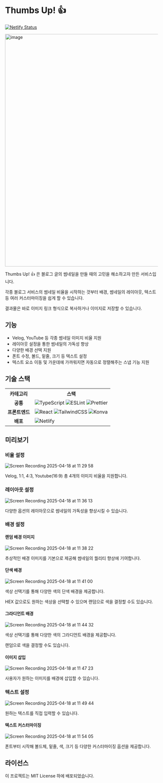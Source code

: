# Thumbs Up! 👍
[![Netlify Status](https://api.netlify.com/api/v1/badges/49637d24-5723-4493-af3a-24e01d2056d5/deploy-status)](https://app.netlify.com/sites/thumbsupdev/deploys)

<img width="765" alt="image" src="https://github.com/user-attachments/assets/8ec63a93-dae3-4a01-a6bf-ea8d1347e5e3" />

Thumbs Up! 👍 은 블로그 글의 썸네일을 만들 때의 고민을 해소하고자 만든 서비스입니다. 

각종 블로그 서비스의 썸네일 비율을 시작하는 것부터 배경, 썸네일의 레이아웃, 텍스트 등 여러 커스터마이징을 쉽게 할 수 있습니다.

결과물은 바로 이미지 링크 형식으로 복사하거나 이미지로 저장할 수 있습니다.

## 기능
- Velog, YouTube 등 각종 썸네일 이미지 비율 지원
- 레이아웃 설정을 통한 썸네일의 가독성 향상
- 다양한 배경 선택 지원
- 폰트 수정, 볼드, 밑줄, 크기 등 텍스트 설정
- 텍스트 요소 이동 및 가운데에 가까워지면 자동으로 정렬해주는 스냅 기능 지원

## 기술 스택
<table>
  <th>카테고리</th>
  <th>스택</th>
  <tr>
    <td align="center"><b>공통</b></td>
    <td>
      <img src="https://img.shields.io/badge/Typescript-%23007ACC.svg?style=flat&logo=typescript&logoColor=white" alt="TypeScript" />
      <img src="https://img.shields.io/badge/ESLint-482EBF?style=flat&logo=eslint&logoColor=white" alt="ESLint" />
      <img src="https://img.shields.io/badge/Prettier-ff69b4?style=flat&logo=Prettier&logoColor=white" alt="Prettier" />
    </td>
  </tr>
  <tr>
    <td align="center"><b>프론트엔드</b></td>
    <td>
      <img src="https://img.shields.io/badge/React-%2320232a.svg?style=flat&logo=React&logoColor=%2361DAFB" alt="React" />
      <img src="https://img.shields.io/badge/TailwindCSS-06B6D4?style=flat&logo=Tailwindcss&logoColor=white" alt="TailwindCSS" />
      <img src="https://img.shields.io/badge/Konva-0D83CD?style=flat&logo=Konva&logoColor=white" alt="Konva" />
    </td>
  </tr>
  <tr>
    <td align="center"><b>배포</b></td>
    <td>
      <img src="https://img.shields.io/badge/netlify-00C7B7?style=flat&logo=netlify&logoColor=white" alt="Netlify" />      
    </td>
  </tr>
</table>

## 미리보기
### 비율 설정
![Screen Recording 2025-04-18 at 11 29 58](https://github.com/user-attachments/assets/3a1259b8-8776-4a88-89c2-71c209eaa1b3)

Velog, 1:1, 4:3, Youtube(16:9) 총 4개의 이미지 비율을 지원합니다.

### 레이아웃 설정
![Screen Recording 2025-04-18 at 11 36 13](https://github.com/user-attachments/assets/fa708cf5-9c23-4fd2-8871-34e867011d9e)

다양한 옵션의 레이아웃으로 썸네일의 가독성을 향상시킬 수 있습니다.

### 배경 설정
#### 랜덤 배경 이미지
![Screen Recording 2025-04-18 at 11 38 22](https://github.com/user-attachments/assets/bac136ed-8c6a-432e-a01a-a52399c64eac)

추상적인 배경 이미지를 기본으로 제공해 썸네일의 퀄리티 향상에 기여합니다.

#### 단색 배경
![Screen Recording 2025-04-18 at 11 41 00](https://github.com/user-attachments/assets/8d71fac6-283d-41cb-b4b8-4ca3dac66c18)

색상 선택기를 통해 다양한 색의 단색 배경을 제공합니다. 

HEX 값으로도 원하는 색상을 선택할 수 있으며 랜덤으로 색을 결정할 수도 있습니다.

#### 그라디언트 배경
![Screen Recording 2025-04-18 at 11 44 32](https://github.com/user-attachments/assets/a8b718b0-0919-4ded-8ebc-98717d72cac3)

색상 선택기를 통해 다양한 색의 그라디언트 배경을 제공합니다.

랜덤으로 색을 결정할 수도 있습니다.

#### 이미지 삽입
![Screen Recording 2025-04-18 at 11 47 23](https://github.com/user-attachments/assets/d4b4c189-005a-4823-be3f-9be7e0393f91)

사용자가 원하는 이미지를 배경에 삽입할 수 있습니다.

### 텍스트 설정
![Screen Recording 2025-04-18 at 11 49 44](https://github.com/user-attachments/assets/e56efcdb-1ccf-4106-86a1-44db16f34c60)

원하는 텍스트를 직접 입력할 수 있습니다.

#### 텍스트 커스터마이징
![Screen Recording 2025-04-18 at 11 54 05](https://github.com/user-attachments/assets/0f805787-fd12-4510-b351-400a3f4ea467)

폰트부터 시작해 볼드체, 밑줄, 색, 크기 등 다양한 커스터마이징 옵션을 제공합니다.

## 라이선스
이 프로젝트는 MIT License 하에 배포되었습니다.


